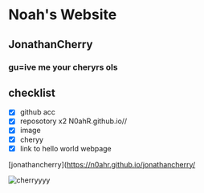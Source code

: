 # Noah's Website
## JonathanCherry
### gu=ive me your cheryrs ols
## checklist
- [x] github acc
- [x] reposotory x2 N0ahR.github.io//
- [x] image
- [x] cheryy
- [x] link to hello world webpage

[jonathancherry](https://n0ahr.github.io/jonathancherry/

![cherryyyy](https://i0.pickpik.com/photos/451/909/191/bing-cherries-ripe-red-fruit-preview.jpg)
